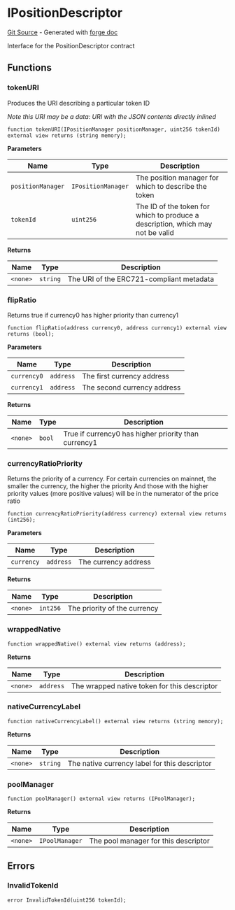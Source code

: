 # IPositionDescriptor
[Git Source](https://github.com/uniswap/v4-periphery/blob/cf451c4f55f36ea64c2007d331e3a3574225fc8b/src/interfaces/IPositionDescriptor.sol) - Generated with [forge doc](https://book.getfoundry.sh/reference/forge/forge-doc)

Interface for the PositionDescriptor contract


## Functions
### tokenURI

Produces the URI describing a particular token ID

*Note this URI may be a data: URI with the JSON contents directly inlined*


```solidity
function tokenURI(IPositionManager positionManager, uint256 tokenId) external view returns (string memory);
```
**Parameters**

|Name|Type|Description|
|----|----|-----------|
|`positionManager`|`IPositionManager`|The position manager for which to describe the token|
|`tokenId`|`uint256`|The ID of the token for which to produce a description, which may not be valid|

**Returns**

|Name|Type|Description|
|----|----|-----------|
|`<none>`|`string`|The URI of the ERC721-compliant metadata|


### flipRatio

Returns true if currency0 has higher priority than currency1


```solidity
function flipRatio(address currency0, address currency1) external view returns (bool);
```
**Parameters**

|Name|Type|Description|
|----|----|-----------|
|`currency0`|`address`|The first currency address|
|`currency1`|`address`|The second currency address|

**Returns**

|Name|Type|Description|
|----|----|-----------|
|`<none>`|`bool`|True if currency0 has higher priority than currency1|


### currencyRatioPriority

Returns the priority of a currency.
For certain currencies on mainnet, the smaller the currency, the higher the priority
And those with the higher priority values (more positive values) will be in the numerator of the price ratio


```solidity
function currencyRatioPriority(address currency) external view returns (int256);
```
**Parameters**

|Name|Type|Description|
|----|----|-----------|
|`currency`|`address`|The currency address|

**Returns**

|Name|Type|Description|
|----|----|-----------|
|`<none>`|`int256`|The priority of the currency|


### wrappedNative


```solidity
function wrappedNative() external view returns (address);
```
**Returns**

|Name|Type|Description|
|----|----|-----------|
|`<none>`|`address`|The wrapped native token for this descriptor|


### nativeCurrencyLabel


```solidity
function nativeCurrencyLabel() external view returns (string memory);
```
**Returns**

|Name|Type|Description|
|----|----|-----------|
|`<none>`|`string`|The native currency label for this descriptor|


### poolManager


```solidity
function poolManager() external view returns (IPoolManager);
```
**Returns**

|Name|Type|Description|
|----|----|-----------|
|`<none>`|`IPoolManager`|The pool manager for this descriptor|


## Errors
### InvalidTokenId

```solidity
error InvalidTokenId(uint256 tokenId);
```

